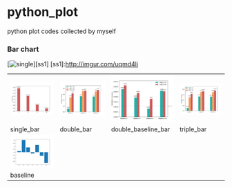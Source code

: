 # python_plot
python plot codes collected by myself

### Bar chart

[![single](http://imgur.com/uqmd4li)][ss1]
[ss1]:http://imgur.com/uqmd4li

<table style="width:100%; table-layout:fixed;">
  <tr>
    <td><img width="160px" src="res/single_bar.png"></td>
    <td><img width="160px" src="res/double_bar.png"></td>
    <td><img width="160px" src="res/double_baseline_bar.png"></td>
    <td><img width="160px" src="res/triple_bar.png"></td>
  </tr>
  <tr>
    <td>single_bar</td>
    <td>double_bar</td>
    <td>double_baseline_bar</td>
    <td>triple_bar</td>
  </tr>
  <tr>
    <td><img width="160px" src="res/baseline.png"></td>
    <td></td>
  </tr>
  <tr>
    <td>baseline</td>
    <td></td>
  </tr>
</table>

